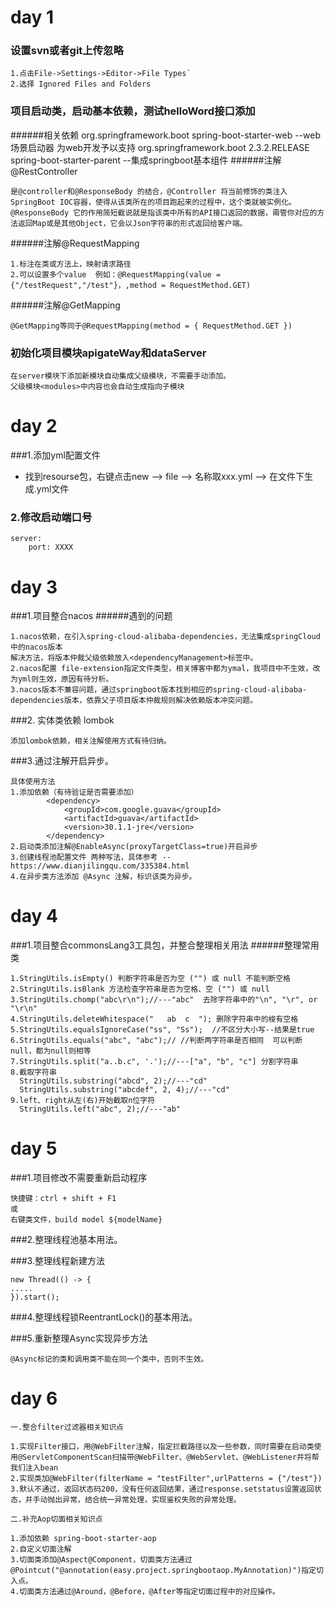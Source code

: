 
# day 1
### 设置svn或者git上传忽略
```
1.点击File->Settings->Editor->File Types`
2.选择 Ignored Files and Folders
```
### 项目启动类，启动基本依赖，测试helloWord接口添加
######相关依赖
        <dependency>
            <groupId>org.springframework.boot</groupId>
            <artifactId>spring-boot-starter-web</artifactId>
        </dependency> --web场景启动器 为web开发予以支持
        <parent>
            <groupId>org.springframework.boot</groupId>
            <version>2.3.2.RELEASE</version>
          <artifactId>spring-boot-starter-parent</artifactId>
        </parent>  --集成springboot基本组件
######注解@RestController
```
是@controller和@ResponseBody 的结合，@Controller 将当前修饰的类注入SpringBoot IOC容器，使得从该类所在的项目跑起来的过程中，这个类就被实例化。
@ResponseBody 它的作用简短截说就是指该类中所有的API接口返回的数据，甭管你对应的方法返回Map或是其他Object，它会以Json字符串的形式返回给客户端。
```
######注解@RequestMapping
```
1.标注在类或方法上，映射请求路径
2.可以设置多个value  例如：@RequestMapping(value = {"/testRequest","/test"}，,method = RequestMethod.GET)
``` 
######注解@GetMapping
```
@GetMapping等同于@RequestMapping(method = { RequestMethod.GET })
```
### 初始化项目模块apigateWay和dataServer
```
在server模块下添加新模块自动集成父级模块，不需要手动添加。
父级模块<modules>中内容也会自动生成指向子模块
```

# day 2
###1.添加yml配置文件
+ 找到resourse包，右键点击new ——> file ——> 名称取xxx.yml ——> 在文件下生成.yml文件
### 2.修改启动端口号
```
server: 
    port: XXXX
````
# day 3
###1.项目整合nacos
######遇到的问题
```
1.nacos依赖，在引入spring-cloud-alibaba-dependencies，无法集成springCloud中的nacos版本
解决方法，将版本仲裁父级依赖放入<dependencyManagement>标签中。
2.nacos配置 file-extension指定文件类型，相关博客中都为ymal，我项目中不生效，改为yml则生效，原因有待分析。
3.nacos版本不兼容问题，通过springboot版本找到相应的spring-cloud-alibaba-dependencies版本，依靠父子项目版本仲裁规则解决依赖版本冲突问题。
```
###2. 实体类依赖 lombok
```
添加lombok依赖，相关注解使用方式有待归纳。
```
###3.通过注解开启异步。
```
具体使用方法
1.添加依赖（有待验证是否需要添加）
        <dependency>
            <groupId>com.google.guava</groupId>
            <artifactId>guava</artifactId>
            <version>30.1.1-jre</version>
        </dependency>
2.启动类添加注解@EnableAsync(proxyTargetClass=true)开启异步
3.创建线程池配置文件 两种写法，具体参考 --https://www.dianjilingqu.com/335384.html
4.在异步类方法添加 @Async 注解，标识该类为异步。
```

# day 4
###1.项目整合commonsLang3工具包，并整合整理相关用法
######整理常用类
```
1.StringUtils.isEmpty() 判断字符串是否为空 ("") 或 null 不能判断空格
2.StringUtils.isBlank 方法检查字符串是否为空格、空 ("") 或 null
3.StringUtils.chomp("abc\r\n");//---"abc"  去除字符串中的"\n", "\r", or "\r\n"
4.StringUtils.deleteWhitespace("   ab  c  "); 删除字符串中的梭有空格
5.StringUtils.equalsIgnoreCase("ss", "Ss");  //不区分大小写--结果是true
6.StringUtils.equals("abc", "abc");// //判断两字符串是否相同  可以判断null，都为null则相等
7.StringUtils.split("a..b.c", '.');//---["a", "b", "c"] 分割字符串
8.截取字符串
  StringUtils.substring("abcd", 2);//---"cd"
  StringUtils.substring("abcdef", 2, 4);//---"cd"
9.left、right从左(右)开始截取n位字符
  StringUtils.left("abc", 2);//---"ab"
```

# day 5
###1.项目修改不需要重新启动程序
```
快捷键：ctrl + shift + F1
或
右键类文件，build model ${modelName}
```
###2.整理线程池基本用法。

###3.整理线程新建方法
```
new Thread(() -> {
.....
}).start();
```

###4.整理线程锁ReentrantLock()的基本用法。

###5.重新整理Async实现异步方法
```
@Async标记的类和调用类不能在同一个类中，否则不生效。
```
# day 6
```
一.整合filter过滤器相关知识点

1.实现Filter接口，用@WebFilter注解，指定拦截路径以及一些参数，同时需要在启动类使用@ServletComponentScan扫描带@WebFilter、@WebServlet、@WebListener并将帮我们注入bean
2.实现类加@WebFilter(filterName = "testFilter",urlPatterns = {"/test"})
3.默认不通过，返回状态码200，没有任何返回结果，通过response.setstatus设置返回状态，并手动抛出异常，结合统一异常处理，实现鉴权失败的异常处理。
```

```
二.补充Aop切面相关知识点

1.添加依赖 spring-boot-starter-aop
2.自定义切面注解
3.切面类添加@Aspect@Component，切面类方法通过@Pointcut("@annotation(easy.project.springbootaop.MyAnnotation)")指定切入点。
4.切面类方法通过@Around，@Before，@After等指定切面过程中的对应操作。
```

